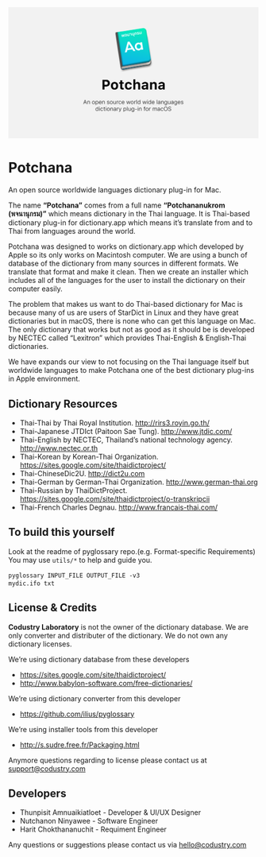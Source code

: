![Potchana Logo](https://github.com/codustry/potchana/raw/master/Design%20materials/potchana-ogp.png)
# Potchana
An open source worldwide languages dictionary plug-in for Mac.

The name **“Potchana”** comes from a full name **“Potchananukrom (พจนานุกรม)”** which means dictionary in the Thai language. It is Thai-based dictionary plug-in for dictionary.app which means it’s translate from and to Thai from languages around the world.

Potchana was designed to works on dictionary.app which developed by Apple so its only works on Macintosh computer. We are using a bunch of database of the dictionary from many sources in different formats. We translate that format and make it clean. Then we create an installer which includes all of the languages for the user to install the dictionary on their computer easily.

The problem that makes us want to do Thai-based dictionary for Mac is because many of us are users of StarDict in Linux and they have great dictionaries but in macOS, there is none who can get this language on Mac. The only dictionary that works but not as good as it should be is developed by NECTEC called “Lexitron” which provides Thai-English & English-Thai dictionaries.

We have expands our view to not focusing on the Thai language itself but worldwide languages to make Potchana one of the best dictionary plug-ins in Apple environment.

## Dictionary Resources
- Thai-Thai by Thai Royal Institution. http://rirs3.royin.go.th/
- Thai-Japanese JTDIct (Paitoon Sae Tung). http://www.jtdic.com/
- Thai-English by NECTEC, Thailand’s national technology agency. http://www.nectec.or.th
- Thai-Korean by Korean-Thai Organization. https://sites.google.com/site/thaidictproject/
- Thai-ChineseDic2U. http://dict2u.com
- Thai-German by German-Thai Organization. http://www.german-thai.org
- Thai-Russian by ThaiDictProject. https://sites.google.com/site/thaidictproject/o-transkripcii
- Thai-French Charles Degnau. http://www.francais-thai.com/

## To build this yourself
Look at the readme of pyglossary repo.(e.g. Format-specific Requirements)
You may use `utils/*` to help and guide you.

```
pyglossary INPUT_FILE OUTPUT_FILE -v3
mydic.ifo txt
```

## License & Credits
**Codustry Laboratory** is not the owner of the dictionary database.
We are only converter and distributer of the dictionary. We do not own any dictionary licenses.

We’re using dictionary database from these developers
-	https://sites.google.com/site/thaidictproject/
-	http://www.babylon-software.com/free-dictionaries/

We’re using dictionary converter from this developer
-	https://github.com/ilius/pyglossary

We’re using installer tools from this developer
- http://s.sudre.free.fr/Packaging.html

Anymore questions regarding to license please contact us at [support@codustry.com](support@codustry.com)

## Developers
- Thunpisit Amnuaikiatloet - Developer & UI/UX Designer
- Nutchanon Ninyawee - Software Engineer
- Harit Chokthananuchit - Requiment Engineer

Any questions or suggestions please contact us via [hello@codustry.com](hello@codustry.com)
